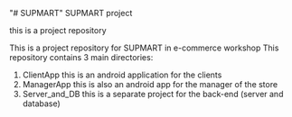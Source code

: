 "# SUPMART" 
SUPMART project

this is a project repository


This is a project repository for SUPMART in e-commerce workshop
This repository contains 3 main directories: 

1. ClientApp this is an android application for the clients
2. ManagerApp this is also an android app for the manager of the store
3. Server_and_DB this is a separate project for the back-end (server and database)

